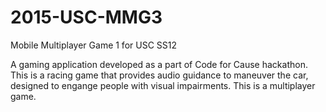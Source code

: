# 2015-USC-MMG3
Mobile Multiplayer Game 1 for USC SS12

A gaming application developed as a part of Code for Cause hackathon. This is a racing game that provides audio guidance to maneuver the car, designed to engange people with visual impairments. This is a multiplayer game.
